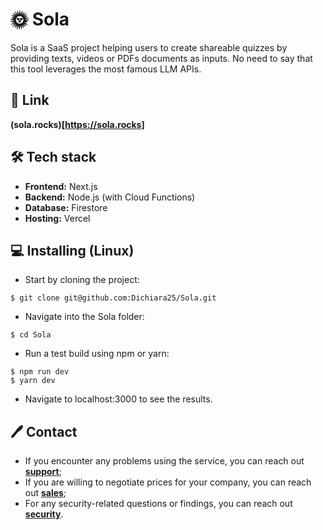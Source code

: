 # 🌞 Sola

Sola is a SaaS project helping users to create shareable quizzes by providing texts, videos or PDFs documents as inputs. No need to say that this tool leverages the most famous LLM APIs.

## 🔗 Link

**(sola.rocks)[https://sola.rocks]**

## 🛠️ Tech stack

- **Frontend:** Next.js
- **Backend:** Node.js (with Cloud Functions)
- **Database:** Firestore
- **Hosting:** Vercel

## 💻 Installing (Linux)

- Start by cloning the project:

`$ git clone git@github.com:Dichiara25/Sola.git`

- Navigate into the Sola folder:

`$ cd Sola`

- Run a test build using npm or yarn:

```
$ npm run dev
$ yarn dev
```

- Navigate to localhost:3000 to see the results.

## 🖊️ Contact

- If you encounter any problems using the service, you can reach out **[support](mailto:support@sola.rocks)**;
- If you are willing to negotiate prices for your company, you can reach out **[sales](mailto:sales@sola.rocks)**;
- For any security-related questions or findings, you can reach out **[security](mailto:security@sola.rocks)**.
